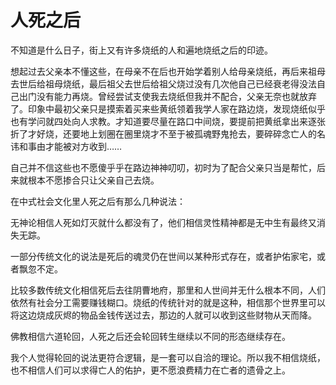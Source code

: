 # 人死之后


不知道是什么日子，街上又有许多烧纸的人和遍地烧纸之后的印迹。

想起过去父亲本不懂这些，在母亲不在后也开始学着别人给母亲烧纸，再后来祖母去世后给祖母烧纸，最后祖父去世后给祖父烧过没有几次他自己已经衰老得没法自己出门没有能力再烧。曾经尝试支使我去烧纸但我并不配合，父亲无奈也就放弃了。印象中最初父亲只是摸索着买来些黄纸领着我学人家在路边烧，发现烧纸似乎也有学问就四处向人求教。才知道要尽量在路口中间烧，要提前把黄纸拿出来逐张折了才好烧，还要地上划圈在圈里烧才不至于被孤魂野鬼抢去，要碎碎念亡人的名讳和事由才能被对方收到……

自己并不信这些也不愿傻乎乎在路边神神叨叨，初时为了配合父亲只当是帮忙，后来就根本不愿掺合只让父亲自己去烧。

在中式社会文化里人死之后有那么几种说法：

无神论相信人死如灯灭就什么都没有了，他们相信灵性精神都是无中生有最终又消失无踪。

一部分传统文化的说法是死后的魂灵仍在世间以某种形式存在，或者护佑家宅，或者飘忽不定。

比较多数传统文化相信死后去往阴曹地府，那里和人世间并无什么根本不同，人们依然有社会分工需要赚钱糊口。烧纸的传统针对的就是这种，相信那个世界里可以将这边烧成灰烬的物品金钱传送过去，那边的人就可以收到这些财物从天而降。

佛教相信六道轮回，人死之后还会轮回转生继续以不同的形态继续存在。

我个人觉得轮回的说法更符合逻辑，是一套可以自洽的理论。所以我不相信烧纸，也不相信人们可以求得亡人的佑护，更不愿浪费精力在亡者的遗骨之上。
